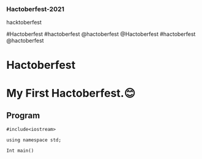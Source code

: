 ### Hactoberfest-2021
hacktoberfest

#Hactoberfest #hactoberfest
@hactoberfest 
@Hactoberfest 
#hactoberfest
@hactoberfest

# Hactoberfest

# My First Hactoberfest.😊

##  Program

`#include<iostream>`

`using namespace std;`

`Int main()`
